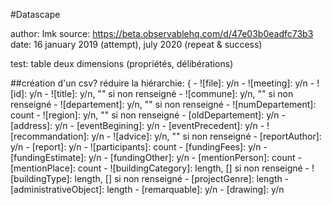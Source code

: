 #Datascape

author: lmk
source: https://beta.observablehq.com/d/47e03b0eadfc73b3
date: 16 january 2019 (attempt), july 2020 (repeat & success)


test: table deux dimensions (propriétés, délibérations)


##création d'un csv? 
réduire la hiérarchie:
{
    - ![file]: y/n
    - ![meeting]: y/n
    - ![id]: y/n
    - ![title]:  y/n, "" si non renseigné
    - ![commune]: y/n, "" si non renseigné
    - ![departement]: y/n, "" si non renseigné
    - ![numDepartement]: count
    - ![region]: y/n, "" si non renseigné
    - [oldDepartement]: y/n
    - [address]: y/n
    - [eventBegining]: y/n
    - [eventPrecedent]: y/n 
    - ![recommandation]:  y/n
    - ![advice]:  y/n, "" si non renseigné
    - [reportAuthor]: y/n
    - [report]: y/n
    - ![participants]: count
    - [fundingFees]:  y/n
    - [fundingEstimate]:  y/n 
    - [fundingOther]:  y/n
    - [mentionPerson]: count
    - [mentionPlace]: count
    - ![buildingCategory]:  length, [] si non renseigné
    - ![buildingType]: length, [] si non renseigné
    - [projectGenre]: length
    - [administrativeObject]: length
    - [remarquable]:  y/n
    - [drawing]:  y/n